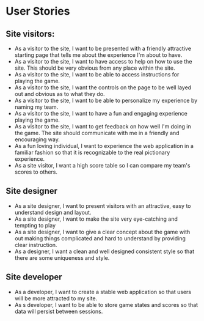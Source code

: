 # User Stories

## Site visitors:

* As a visitor to the site, I want to be presented with a friendly attractive starting page that tells me about the experience I'm about to have.
* As a visitor to the site, I want to have access to help on how to use the site. This should be very obvious from any place within the site.
* As a visitor to the site, I want to be able to access instructions for playing the game.
* As a visitor to the site, I want the controls on the page to be well layed out and obvious as to what they do.
* As a visitor to the site, I want to be able to personalize my experience by naming my team.
* As a visitor to the site, I want to have a fun and engaging experience playing the game.
* As a visitor to the site, I want to get feedback on how well I'm doing in the game. The site should communicate with me in a friendly and encouraging way.
* As a fun loving individual, I want to experience the web application in a familiar fashion so that it is recognizable to the real pictionary experience.
* As a site visitor, I want a high score table so I can compare my team's scores to others.


## Site designer

* As a site designer, I want to present visitors with an attractive, easy to understand design and layout.
* As a site designer, I want to make the site very eye-catching and tempting to play
* As a site designer, I want to give a clear concept about the game with out making things complicated and hard to understand by providing clear instruction.
* As a designer, I want a clean and well designed consistent style so that there are some uniqueness and style.

## Site developer

* As a developer, I want to create a stable web application so that users will be more attracted to my site.
* As s developer, I want to be able to store game states and scores so that data will persist between sessions.
